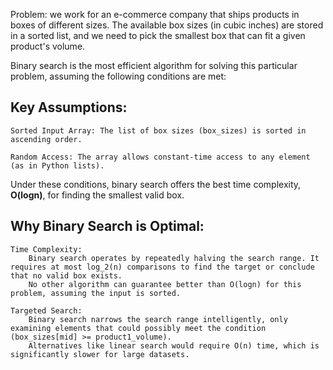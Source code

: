 Problem: we work for an e-commerce company that ships products in boxes of
different sizes. The available box sizes (in cubic inches) are stored in
a sorted list, and we need to pick the smallest box that can fit a given
product's volume.

Binary search is the most efficient algorithm for solving this particular
problem, assuming the following conditions are met:

## Key Assumptions:

    Sorted Input Array: The list of box sizes (box_sizes) is sorted in ascending order.
    
    Random Access: The array allows constant-time access to any element (as in Python lists).

Under these conditions, binary search offers the best time complexity, **O(log⁡n)**, for finding the smallest valid box.

## Why Binary Search is Optimal:

    Time Complexity:
        Binary search operates by repeatedly halving the search range. It requires at most log⁡_2(n) comparisons to find the target or conclude that no valid box exists.
        No other algorithm can guarantee better than O(log⁡n) for this problem, assuming the input is sorted.

    Targeted Search:
        Binary search narrows the search range intelligently, only examining elements that could possibly meet the condition (box_sizes[mid] >= product1_volume).
        Alternatives like linear search would require O(n) time, which is significantly slower for large datasets.